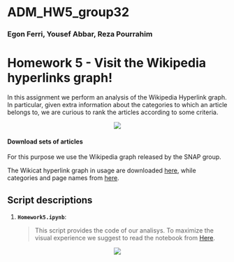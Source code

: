# ADM_HW5_group32
### Egon Ferri, Yousef Abbar, Reza Pourrahim

# Homework 5 - Visit the Wikipedia hyperlinks graph!
In this assignment we perform an analysis of the Wikipedia Hyperlink graph. In particular, given extra information about the categories to which an article belongs to, we are curious to rank the articles according to some criteria. 

<div style="text-align:center"><img src ="https://cryptobriefing.com/wp-content/uploads/2018/04/Wikipedia-and-Request-Network-enable-donors-to-donate-in-cryptocurrency.jpg" /></div>

#### Download sets of articles
For this purpose we use the Wikipedia graph released by the SNAP group.

The Wikicat hyperlink graph in usage are downloaded [here](https://drive.google.com/file/d/1ghPJ4g6XMCUDFQ2JPqAVveLyytG8gBfL/view?usp=sharing), while categories and page names from [here](https://snap.stanford.edu/data/wiki-topcats.html).

## Script descriptions

1. __`Homework5.ipynb`__: 
	> This script provides the code of our analisys. To maximize the visual experience we suggest to read the notebook from [Here](https://nbviewer.jupyter.org/github/EgonFerri/ADM_HW5_group32/blob/master/HW5.ipynb).

<p align="center">
<img src="https://static1.squarespace.com/static/5a4fb547b0786969790f230b/t/5a626c17ec212d0fa48d9fe5/1516399656615/Wikipedia+Banner">
</p>
